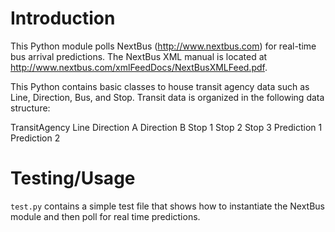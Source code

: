 # Introduction
This Python module polls NextBus (http://www.nextbus.com) for real-time bus
arrival predictions. The NextBus XML manual is located at 
http://www.nextbus.com/xmlFeedDocs/NextBusXMLFeed.pdf.

This Python contains basic classes to house transit agency data such as Line, Direction, Bus, and Stop. Transit data is organized in the following data structure:

TransitAgency
    Line
        Direction A
        Direction B
            Stop 1
            Stop 2
            Stop 3
                Prediction 1
                Prediction 2
                
# Testing/Usage
`test.py` contains a simple test file that shows how to instantiate the NextBus module and then poll for real time predictions.